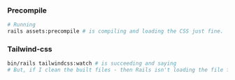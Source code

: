 ### Precompile
```bash
# Running
rails assets:precompile # is compiling and loading the CSS just fine.
```
### Tailwind-css
```bash
bin/rails tailwindcss:watch # is succeeding and saying
# But, if I clean the built files - then Rails isn't loading the file from the build/ folder.
```
